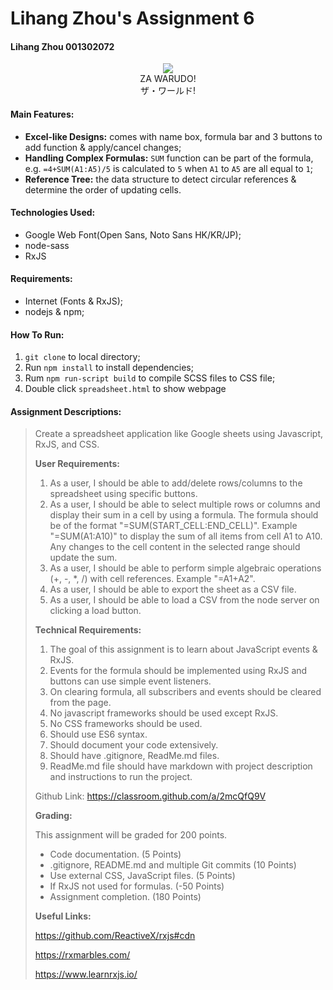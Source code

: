 # Lihang Zhou's Assignment 6

#### Lihang Zhou 001302072

<div align="center">
	<img src="pics/za-warudo.gif" />
	<div>ZA WARUDO!</div>
	<div>ザ・ワールド!</div>
</div>

#### Main Features:
* **Excel-like Designs:** comes with name box, formula bar and 3 buttons to add function & apply/cancel changes;
* **Handling Complex Formulas:** `SUM` function can be part of the formula, e.g. `=4+SUM(A1:A5)/5` is calculated to `5` when `A1` to `A5` are all equal to `1`;
* **Reference Tree:** the data structure to detect circular references & determine the order of updating cells.

#### Technologies Used:
* Google Web Font(Open Sans, Noto Sans HK/KR/JP);
* node-sass
* RxJS

#### Requirements:
* Internet (Fonts & RxJS);
* nodejs & npm;

#### How To Run:
1. `git clone` to local directory;
2. Run `npm install` to install dependencies;
3. Rum `npm run-script build` to compile SCSS files to CSS file;
5. Double click `spreadsheet.html` to show webpage

#### Assignment Descriptions:
> Create a spreadsheet application like Google sheets using Javascript, RxJS, and CSS.
> 
> **User Requirements:**
> 
> 1. As a user, I should be able to add/delete rows/columns to the spreadsheet using specific buttons.
> 2. As a user, I should be able to select multiple rows or columns and display their sum in a cell by using a formula. The formula should be of the format "=SUM(START\_CELL:END\_CELL)". Example "=SUM(A1:A10)" to display the sum of all items from cell A1 to A10. Any changes to the cell content in the selected range should update the sum.
> 6. As a user, I should be able to perform simple algebraic operations (+, -, *, /) with cell references. Example "=A1+A2".
> 7. As a user, I should be able to export the sheet as a CSV file.
> 8. As a user, I should be able to load a CSV from the node server on clicking a load button.
> 
> **Technical Requirements:**
> 
> 1. The goal of this assignment is to learn about JavaScript events & RxJS.
> 2. Events for the formula should be implemented using RxJS and buttons can use simple event listeners.
> 3. On clearing formula, all subscribers and events should be cleared from the page.
> 4. No javascript frameworks should be used except RxJS.
> 5. No CSS frameworks should be used.
> 6. Should use ES6 syntax.
> 7. Should document your code extensively.
> 8. Should have .gitignore, ReadMe.md files.
> 9. ReadMe.md file should have markdown with project description and instructions to run the project.
> 
> Github Link: https://classroom.github.com/a/2mcQfQ9V
> 
> **Grading:**
> 
> This assignment will be graded for 200 points.
> 
> * Code documentation. (5 Points)
> * .gitignore, README.md and multiple Git commits (10 Points)
> * Use external CSS, JavaScript files. (5 Points)
> * If RxJS not used for formulas. (-50 Points)
> * Assignment completion. (180 Points)
> 
> **Useful Links:**
> 
> https://github.com/ReactiveX/rxjs#cdn
> 
> https://rxmarbles.com/
> 
> https://www.learnrxjs.io/

